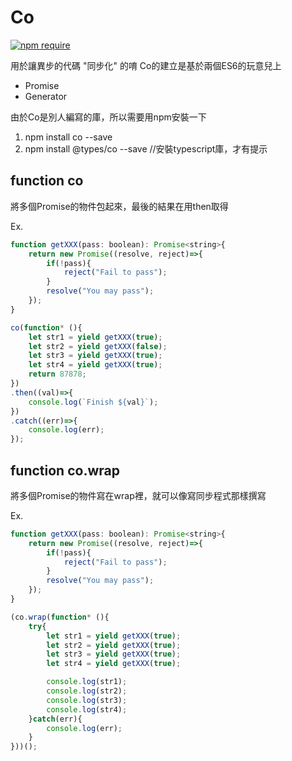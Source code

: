 # Co

[![npm require][npm-co-version-img]][npm-co-url]

用於讓異步的代碼 "同步化" 的唷
Co的建立是基於兩個ES6的玩意兒上
- Promise
- Generator

由於Co是別人編寫的庫，所以需要用npm安裝一下

1. npm install co --save
2. npm install @types/co --save //安裝typescript庫，才有提示

## function co
將多個Promise的物件包起來，最後的結果在用then取得

Ex.
```js
function getXXX(pass: boolean): Promise<string>{
    return new Promise((resolve, reject)=>{
        if(!pass){
            reject("Fail to pass");
        }
        resolve("You may pass");
    });
}

co(function* (){
    let str1 = yield getXXX(true);
    let str2 = yield getXXX(false);
    let str3 = yield getXXX(true);
    let str4 = yield getXXX(true);
    return 87878;
})
.then((val)=>{
    console.log(`Finish ${val}`);
})
.catch((err)=>{
    console.log(err);
});
```

## function co.wrap
將多個Promise的物件寫在wrap裡，就可以像寫同步程式那樣撰寫

Ex.
```js
function getXXX(pass: boolean): Promise<string>{
    return new Promise((resolve, reject)=>{
        if(!pass){
            reject("Fail to pass");
        }
        resolve("You may pass");
    });
}

(co.wrap(function* (){
    try{
        let str1 = yield getXXX(true);
        let str2 = yield getXXX(true);
        let str3 = yield getXXX(true);
        let str4 = yield getXXX(true);

        console.log(str1);
        console.log(str2);
        console.log(str3);
        console.log(str4);
    }catch(err){
        console.log(err);
    }
}))();
```


[npm-co-version-img]: https://img.shields.io/npm/v/co.svg?style=flat-square
[npm-co-url]: https://www.npmjs.com/package/co
